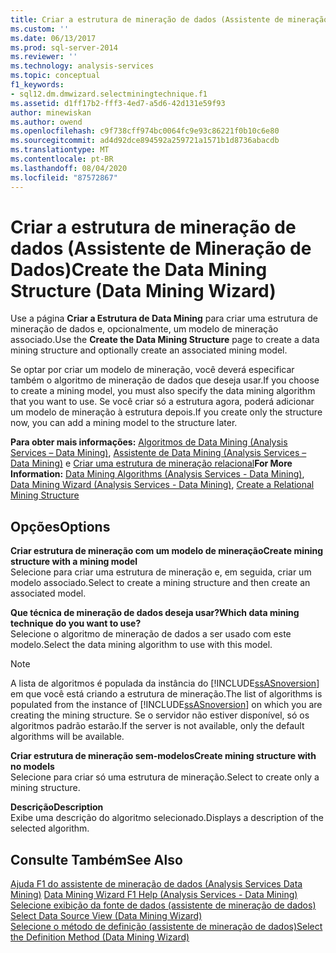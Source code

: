 ```yaml
---
title: Criar a estrutura de mineração de dados (Assistente de mineração de dados) | Microsoft Docs
ms.custom: ''
ms.date: 06/13/2017
ms.prod: sql-server-2014
ms.reviewer: ''
ms.technology: analysis-services
ms.topic: conceptual
f1_keywords:
- sql12.dm.dmwizard.selectminingtechnique.f1
ms.assetid: d1ff17b2-fff3-4ed7-a5d6-42d131e59f93
author: minewiskan
ms.author: owend
ms.openlocfilehash: c9f738cff974bc0064fc9e93c86221f0b10c6e80
ms.sourcegitcommit: ad4d92dce894592a259721a1571b1d8736abacdb
ms.translationtype: MT
ms.contentlocale: pt-BR
ms.lasthandoff: 08/04/2020
ms.locfileid: "87572867"
---
```

# <a name="create-the-data-mining-structure-data-mining-wizard"></a><span data-ttu-id="c7ad7-102">Criar a estrutura de mineração de dados (Assistente de Mineração de Dados)</span><span class="sxs-lookup"><span data-stu-id="c7ad7-102">Create the Data Mining Structure (Data Mining Wizard)</span></span>
  <span data-ttu-id="c7ad7-103">Use a página **Criar a Estrutura de Data Mining** para criar uma estrutura de mineração de dados e, opcionalmente, um modelo de mineração associado.</span><span class="sxs-lookup"><span data-stu-id="c7ad7-103">Use the **Create the Data Mining Structure** page to create a data mining structure and optionally create an associated mining model.</span></span>  
  
 <span data-ttu-id="c7ad7-104">Se optar por criar um modelo de mineração, você deverá especificar também o algoritmo de mineração de dados que deseja usar.</span><span class="sxs-lookup"><span data-stu-id="c7ad7-104">If you choose to create a mining model, you must also specify the data mining algorithm that you want to use.</span></span> <span data-ttu-id="c7ad7-105">Se você criar só a estrutura agora, poderá adicionar um modelo de mineração à estrutura depois.</span><span class="sxs-lookup"><span data-stu-id="c7ad7-105">If you create only the structure now, you can add a mining model to the structure later.</span></span>  
  
 <span data-ttu-id="c7ad7-106">**Para obter mais informações:** [Algoritmos de Data Mining &#40;Analysis Services – Data Mining&#41;](data-mining/data-mining-algorithms-analysis-services-data-mining.md), [Assistente de Data Mining &#40;Analysis Services – Data Mining&#41;](data-mining/data-mining-wizard-analysis-services-data-mining.md) e [Criar uma estrutura de mineração relacional](data-mining/create-a-relational-mining-structure.md)</span><span class="sxs-lookup"><span data-stu-id="c7ad7-106">**For More Information:** [Data Mining Algorithms &#40;Analysis Services - Data Mining&#41;](data-mining/data-mining-algorithms-analysis-services-data-mining.md), [Data Mining Wizard &#40;Analysis Services - Data Mining&#41;](data-mining/data-mining-wizard-analysis-services-data-mining.md), [Create a Relational Mining Structure](data-mining/create-a-relational-mining-structure.md)</span></span>  
  
## <a name="options"></a><span data-ttu-id="c7ad7-107">Opções</span><span class="sxs-lookup"><span data-stu-id="c7ad7-107">Options</span></span>  
 <span data-ttu-id="c7ad7-108">**Criar estrutura de mineração com um modelo de mineração**</span><span class="sxs-lookup"><span data-stu-id="c7ad7-108">**Create mining structure with a mining model**</span></span>  
 <span data-ttu-id="c7ad7-109">Selecione para criar uma estrutura de mineração e, em seguida, criar um modelo associado.</span><span class="sxs-lookup"><span data-stu-id="c7ad7-109">Select to create a mining structure and then create an associated model.</span></span>  
  
 <span data-ttu-id="c7ad7-110">**Que técnica de mineração de dados deseja usar?**</span><span class="sxs-lookup"><span data-stu-id="c7ad7-110">**Which data mining technique do you want to use?**</span></span>  
 <span data-ttu-id="c7ad7-111">Selecione o algoritmo de mineração de dados a ser usado com este modelo.</span><span class="sxs-lookup"><span data-stu-id="c7ad7-111">Select the data mining algorithm to use with this model.</span></span>  
  
> [!NOTE]  
>  <span data-ttu-id="c7ad7-112">A lista de algoritmos é populada da instância do [!INCLUDE[ssASnoversion](../includes/ssasnoversion-md.md)] em que você está criando a estrutura de mineração.</span><span class="sxs-lookup"><span data-stu-id="c7ad7-112">The list of algorithms is populated from the instance of [!INCLUDE[ssASnoversion](../includes/ssasnoversion-md.md)] on which you are creating the mining structure.</span></span> <span data-ttu-id="c7ad7-113">Se o servidor não estiver disponível, só os algoritmos padrão estarão.</span><span class="sxs-lookup"><span data-stu-id="c7ad7-113">If the server is not available, only the default algorithms will be available.</span></span>  
  
 <span data-ttu-id="c7ad7-114">**Criar estrutura de mineração sem-modelos**</span><span class="sxs-lookup"><span data-stu-id="c7ad7-114">**Create mining structure with no models**</span></span>  
 <span data-ttu-id="c7ad7-115">Selecione para criar só uma estrutura de mineração.</span><span class="sxs-lookup"><span data-stu-id="c7ad7-115">Select to create only a mining structure.</span></span>  
  
 <span data-ttu-id="c7ad7-116">**Descrição**</span><span class="sxs-lookup"><span data-stu-id="c7ad7-116">**Description**</span></span>  
 <span data-ttu-id="c7ad7-117">Exibe uma descrição do algoritmo selecionado.</span><span class="sxs-lookup"><span data-stu-id="c7ad7-117">Displays a description of the selected algorithm.</span></span>  
  
## <a name="see-also"></a><span data-ttu-id="c7ad7-118">Consulte Também</span><span class="sxs-lookup"><span data-stu-id="c7ad7-118">See Also</span></span>  
 <span data-ttu-id="c7ad7-119">[Ajuda F1 do assistente de mineração de dados &#40;Analysis Services Data Mining&#41;](data-mining-wizard-f1-help-analysis-services-data-mining.md) </span><span class="sxs-lookup"><span data-stu-id="c7ad7-119">[Data Mining Wizard F1 Help &#40;Analysis Services - Data Mining&#41;](data-mining-wizard-f1-help-analysis-services-data-mining.md) </span></span>  
 <span data-ttu-id="c7ad7-120">[Selecione exibição da fonte de dados &#40;assistente de mineração de dados&#41;](select-data-source-view-data-mining-wizard.md) </span><span class="sxs-lookup"><span data-stu-id="c7ad7-120">[Select Data Source View &#40;Data Mining Wizard&#41;](select-data-source-view-data-mining-wizard.md) </span></span>  
 [<span data-ttu-id="c7ad7-121">Selecione o método de definição &#40;assistente de mineração de dados&#41;</span><span class="sxs-lookup"><span data-stu-id="c7ad7-121">Select the Definition Method &#40;Data Mining Wizard&#41;</span></span>](select-the-definition-method-data-mining-wizard.md)  
  
  
